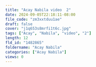 ```yaml
---
title: "Acay Nabila video  2"
date: 2024-09-05T22:18:11-08:00
file_code: "zm3xxtduu1ae"
draft: false
cover: "j1q653s8mrfi1t6c.jpg"
tags: ["Acay", "Nabila", "video", "2"]
length: 12
fld_id: "1482865"
foldername: "Acay Nabila"
categories: ["Acay Nabila"]
views: 0
---
```

